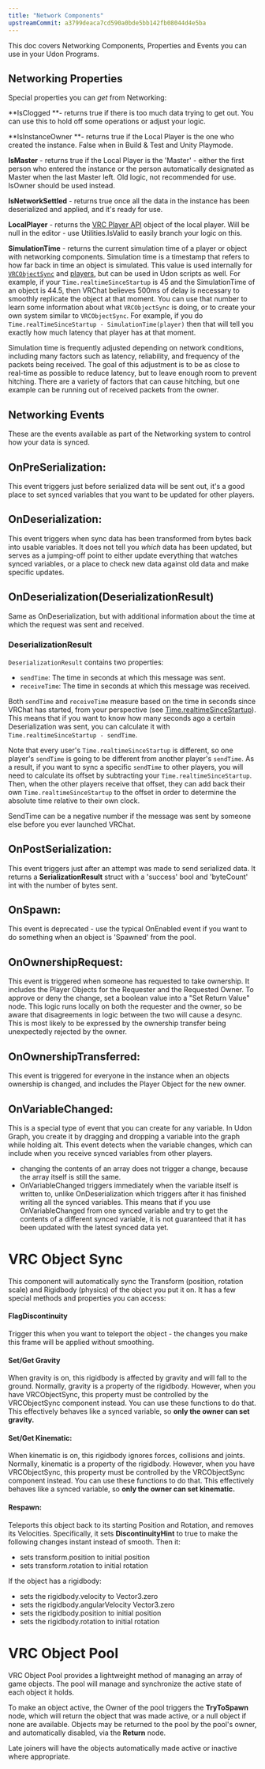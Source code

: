 ```yaml
---
title: "Network Components"
upstreamCommit: a3799deaca7cd590a0bde5bb142fb08044d4e5ba
---
```


This doc covers Networking Components, Properties and Events you can use in your Udon Programs.

## Networking Properties

Special properties you can *get* from Networking:

**IsClogged **- returns true if there is too much data trying to get out. You can use this to hold off some operations or adjust your logic.

**IsInstanceOwner **- returns true if the Local Player is the one who created the instance. False when in Build & Test and Unity Playmode.

**IsMaster** - returns true if the Local Player is the 'Master' - either the first person who entered the instance or the person automatically designated as Master when the last Master left. Old logic, not recommended for use. IsOwner should be used instead.

**IsNetworkSettled** - returns true once all the data in the instance has been deserialized and applied, and it's ready for use.

**LocalPlayer** - returns the [VRC Player API](/worlds/udon/players) object of the local player. Will be null in the editor - use Utilities.IsValid to easily branch your logic on this.

**SimulationTime** - returns the current simulation time of a player or object with networking components.
Simulation time is a timestamp that refers to how far back in time an object is simulated. This value is used internally for [`VRCObjectSync`](/worlds/udon/networking/network-components#vrc-object-sync) and [players](/worlds/udon/players#simulationtime), but can be used in Udon scripts as well. For example, if your ` Time.realtimeSinceStartup ` is 45 and the SimulationTime of an object is 44.5, then VRChat believes 500ms of delay is necessary to smoothly replicate the object at that moment. You can use that number to learn some information about what `VRCObjectSync` is doing, or to create your own system similar to `VRCObjectSync`. For example, if you do `Time.realTimeSinceStartup - SimulationTime(player)` then that will tell you exactly how much latency that player has at that moment.
 
Simulation time is frequently adjusted depending on network conditions, including many factors such as latency, reliability, and frequency of the packets being received. The goal of this adjustment is to be as close to real-time as possible to reduce latency, but to leave enough room to prevent hitching. There are a variety of factors that can cause hitching, but one example can be running out of received packets from the owner.

## Networking Events

These are the events available as part of the Networking system to control how your data is synced.

## OnPreSerialization:
This event triggers just before serialized data will be sent out, it's a good place to set synced variables that you want to be updated for other players.

## OnDeserialization:
This event triggers when sync data has been transformed from bytes back into usable variables. It does not tell you *which* data has been updated, but serves as a jumping-off point to either update everything that watches synced variables, or a place to check new data against old data and make specific updates.

## OnDeserialization(DeserializationResult)
Same as OnDeserialization, but with additional information about the time at which the request was sent and received.

 ### DeserializationResult
`DeserializationResult` contains two properties:
- `sendTime`: The time in seconds at which this message was sent.
- `receiveTime`: The time in seconds at which this message was received.

Both `sendTime` and `receiveTime` measure based on the time in seconds since VRChat has started, from your perspective (see [Time.realtimeSinceStartup](https://docs.unity3d.com/2019.4/Documentation/ScriptReference/Time-realtimeSinceStartup.html)). This means that if you want to know how many seconds ago a certain Deserialization was sent, you can calculate it with `Time.realtimeSinceStartup - sendTime`.

Note that every user's `Time.realtimeSinceStartup` is different, so one player's `sendTime` is going to be different from another player's `sendTime`. As a result, if you want to sync a specific `sendTime` to other players, you will need to calculate its offset by subtracting your `Time.realtimeSinceStartup`. Then, when the other players receive that offset, they can add back their own `Time.realtimeSinceStartup` to the offset in order to determine the absolute time relative to their own clock.

SendTime can be a negative number if the message was sent by someone else before you ever launched VRChat.

## OnPostSerialization:
This event triggers just after an attempt was made to send serialized data. It returns a **SerializationResult** struct with a 'success' bool and 'byteCount' int with the number of bytes sent.

## OnSpawn:
This event is deprecated - use the typical OnEnabled event if you want to do something when an object is 'Spawned' from the pool.

## OnOwnershipRequest:
This event is triggered when someone has requested to take ownership. It includes the Player Objects for the Requester and the Requested Owner. To approve or deny the change, set a boolean value into a "Set Return Value" node. This logic runs locally on both the requester and the owner, so be aware that disagreements in logic between the two will cause a desync. This is most likely to be expressed by the ownership transfer being unexpectedly rejected by the owner.

## OnOwnershipTransferred:
This event is triggered for everyone in the instance when an objects ownership is changed, and includes the Player Object for the new owner.

## OnVariableChanged:
This is a special type of event that you can create for any variable. In Udon Graph, you create it by dragging and dropping a variable into the graph while holding alt. This event detects when the variable changes, which can include when you receive synced variables from other players. 
* changing the contents of an array does not trigger a change, because the array itself is still the same.
* OnVariableChanged triggers immediately when the variable itself is written to, unlike OnDeserialization which triggers after it has finished writing all the synced variables. This means that if you use OnVariableChanged from one synced variable and try to get the contents of a different synced variable, it is not guaranteed that it has been updated with the latest synced data yet.
# VRC Object Sync
This component will automatically sync the Transform (position, rotation scale) and Rigidbody (physics) of the object you put it on. It has a few special methods and properties you can access:

#### FlagDiscontinuity
Trigger this when you want to teleport the object - the changes you make this frame will be applied without smoothing.

#### Set/Get Gravity
When gravity is on, this rigidbody is affected by gravity and will fall to the ground. Normally, gravity is a property of the rigidbody. However, when you have VRCObjectSync, this property must be controlled by the VRCObjectSync component instead. You can use these functions to do that. This effectively behaves like a synced variable, so **only the owner can set gravity.**

#### Set/Get Kinematic:
When kinematic is on, this rigidbody ignores forces, collisions and joints. Normally, kinematic is a property of the rigidbody.  However, when you have VRCObjectSync, this property must be controlled by the VRCObjectSync component instead. You can use these functions to do that. This effectively behaves like a synced variable, so **only the owner can set kinematic.**

#### Respawn:
Teleports this object back to its starting Position and Rotation, and removes its Velocities. 
Specifically, it sets **DiscontinuityHint** to true to make the following changes instant instead of smooth. Then it:
* sets transform.position to initial position
* sets transform.rotation to initial rotation

If the object has a rigidbody:
* sets the rigidbody.velocity to Vector3.zero
* sets the rigidbody.angularVelocity Vector3.zero
* sets the rigidbody.position to initial position
* sets the rigidbody.rotation to initial rotation
# VRC Object Pool
VRC Object Pool provides a lightweight method of managing an array of game objects. The pool will manage and synchronize the active state of each object it holds.

To make an object active, the Owner of the pool triggers the **TryToSpawn** node, which will return the object that was made active, or a null object if none are available. Objects may be returned to the pool by the pool's owner, and automatically disabled, via the **Return** node.

Late joiners will have the objects automatically made active or inactive where appropriate.